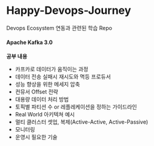 # Happy-Devops-Journey
Devops Ecosystem 연동과 관련된 학습 Repo
 
 #### Apache Kafka 3.0  
 **공부 내용**
 - 카프카로 데이터가 움직이는 과정
 - 데이터 전송 실패시 재시도와 멱등 프로듀서
 - 성능 향상을 위한 메세지 압축
 - 컨뮤서 Offset 전략
 - 대용량 데이터 처리 방법
 - 토픽별 파티션 수 or 레플레케이션을 정하는 가이드라인
 - Real World 아키텍쳐 예시
 - 멀티 클러스터 셋업, 복제(Active-Active, Active-Passive)
 - 모니터링
 - 운영시 필요한 기술
